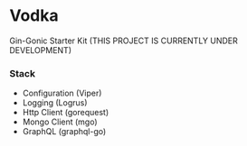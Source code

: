 # Vodka
Gin-Gonic Starter Kit (THIS PROJECT IS CURRENTLY UNDER DEVELOPMENT)

### Stack
 - Configuration (Viper)
 - Logging (Logrus)
 - Http Client (gorequest)
 - Mongo Client (mgo)
 - GraphQL (graphql-go)
